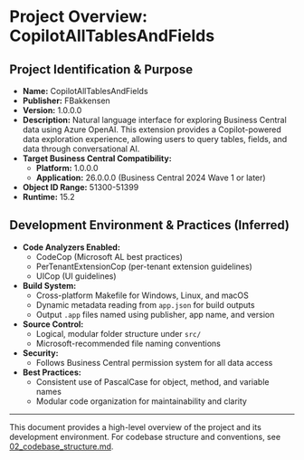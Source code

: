 # Project Overview: CopilotAllTablesAndFields

## Project Identification & Purpose

- **Name:** CopilotAllTablesAndFields
- **Publisher:** FBakkensen
- **Version:** 1.0.0.0
- **Description:** Natural language interface for exploring Business Central data using Azure OpenAI. This extension provides a Copilot-powered data exploration experience, allowing users to query tables, fields, and data through conversational AI.
- **Target Business Central Compatibility:**
  - **Platform:** 1.0.0.0
  - **Application:** 26.0.0.0 (Business Central 2024 Wave 1 or later)
- **Object ID Range:** 51300-51399
- **Runtime:** 15.2

## Development Environment & Practices (Inferred)

- **Code Analyzers Enabled:**
  - CodeCop (Microsoft AL best practices)
  - PerTenantExtensionCop (per-tenant extension guidelines)
  - UICop (UI guidelines)
- **Build System:**
  - Cross-platform Makefile for Windows, Linux, and macOS
  - Dynamic metadata reading from `app.json` for build outputs
  - Output `.app` files named using publisher, app name, and version
- **Source Control:**
  - Logical, modular folder structure under `src/`
  - Microsoft-recommended file naming conventions
- **Security:**
  - Follows Business Central permission system for all data access
- **Best Practices:**
  - Consistent use of PascalCase for object, method, and variable names
  - Modular code organization for maintainability and clarity

---
This document provides a high-level overview of the project and its development environment. For codebase structure and conventions, see [02_codebase_structure.md](./02_codebase_structure.md).
